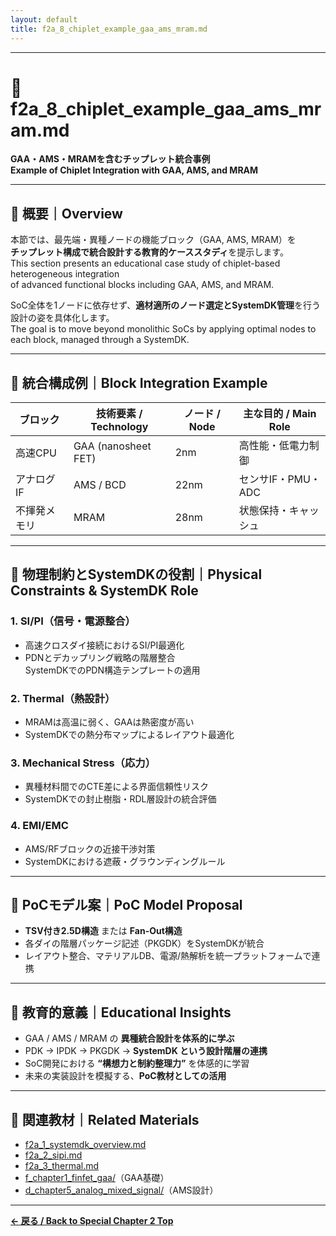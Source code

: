 ```yaml
---
layout: default
title: f2a_8_chiplet_example_gaa_ams_mram.md
---
```


---

# 🧪 f2a_8_chiplet_example_gaa_ams_mram.md  
**GAA・AMS・MRAMを含むチップレット統合事例**  
**Example of Chiplet Integration with GAA, AMS, and MRAM**

---

## 📘 概要｜Overview

本節では、最先端・異種ノードの機能ブロック（GAA, AMS, MRAM）を  
**チップレット構成で統合設計する教育的ケーススタディ**を提示します。  
This section presents an educational case study of chiplet-based heterogeneous integration  
of advanced functional blocks including GAA, AMS, and MRAM.

SoC全体を1ノードに依存せず、**適材適所のノード選定とSystemDK管理**を行う設計の姿を具体化します。  
The goal is to move beyond monolithic SoCs by applying optimal nodes to each block, managed through a SystemDK.

---

## 🧩 統合構成例｜Block Integration Example

| ブロック | 技術要素 / Technology | ノード / Node | 主な目的 / Main Role |
|----------|------------------------|----------------|------------------------|
| 高速CPU | GAA (nanosheet FET) | 2nm | 高性能・低電力制御 |
| アナログIF | AMS / BCD | 22nm | センサIF・PMU・ADC |
| 不揮発メモリ | MRAM | 28nm | 状態保持・キャッシュ |

---

## 🔧 物理制約とSystemDKの役割｜Physical Constraints & SystemDK Role

### 1. SI/PI（信号・電源整合）  
- 高速クロスダイ接続におけるSI/PI最適化  
- PDNとデカップリング戦略の階層整合  
SystemDKでのPDN構造テンプレートの適用

### 2. Thermal（熱設計）  
- MRAMは高温に弱く、GAAは熱密度が高い  
- SystemDKでの熱分布マップによるレイアウト最適化

### 3. Mechanical Stress（応力）  
- 異種材料間でのCTE差による界面信頼性リスク  
- SystemDKでの封止樹脂・RDL層設計の統合評価

### 4. EMI/EMC  
- AMS/RFブロックの近接干渉対策  
- SystemDKにおける遮蔽・グラウンディングルール

---

## 🧪 PoCモデル案｜PoC Model Proposal

- **TSV付き2.5D構造** または **Fan-Out構造**  
- 各ダイの階層パッケージ記述（PKGDK）をSystemDKが統合  
- レイアウト整合、マテリアルDB、電源/熱解析を統一プラットフォームで連携

---

## 🎯 教育的意義｜Educational Insights

- GAA / AMS / MRAM の **異種統合設計を体系的に学ぶ**  
- PDK → IPDK → PKGDK → **SystemDK という設計階層の連携**  
- SoC開発における **“構想力と制約整理力”** を体感的に学習  
- 未来の実装設計を模擬する、**PoC教材としての活用**

---

## 🔗 関連教材｜Related Materials

- [f2a_1_systemdk_overview.md](./f2a_1_systemdk_overview.md)
- [f2a_2_sipi.md](./f2a_2_sipi.md)
- [f2a_3_thermal.md](./f2a_3_thermal.md)
- [f_chapter1_finfet_gaa/](../f_chapter1_finfet_gaa/)（GAA基礎）
- [d_chapter5_analog_mixed_signal/](../d_chapter5_analog_mixed_signal/)（AMS設計）

---

**[← 戻る / Back to Special Chapter 2 Top](./README.md)**

